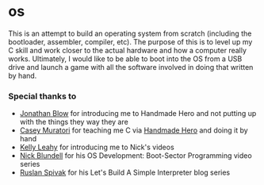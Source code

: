 # os

This is an attempt to build an operating system from scratch (including the bootloader, assembler, compiler, etc). The purpose of this is to level up my C skill and work closer to the actual hardware and how a computer really works. Ultimately, I would like to be able to boot into the OS from a USB drive and launch a game with all the software involved in doing that written by hand.

### Special thanks to
* [Jonathan Blow](https://twitter.com/Jonathan_Blow) for introducing me to Handmade Hero and not putting up with the things they way they are
* [Casey Muratori](https://twitter.com/cmuratori) for teaching me C via [Handmade Hero](https://handmadehero.org/) and doing it by hand
* [Kelly Leahy](https://twitter.com/KellyLeahy) for introducing me to Nick's videos
* [Nick Blundell](https://www.youtube.com/user/blundelnyt) for his OS Development: Boot-Sector Programming video series
* [Ruslan Spivak](https://ruslanspivak.com/) for his Let's Build A Simple Interpreter blog series
